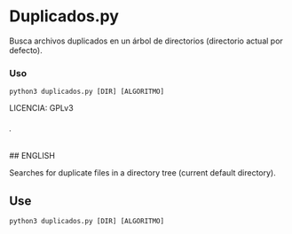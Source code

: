 # Duplicados.py

Busca archivos duplicados en un árbol de directorios (directorio actual por defecto).

### Uso

	python3 duplicados.py [DIR] [ALGORITMO]

LICENCIA: GPLv3

<h6 id='en'>.</h6>
## ENGLISH

Searches for duplicate files in a directory tree (current default directory).

## Use

	python3 duplicados.py [DIR] [ALGORITMO]
